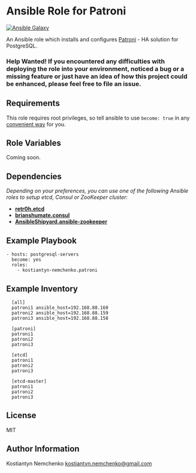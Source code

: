 # Ansible Role for Patroni

[![Ansible Galaxy](https://img.shields.io/badge/galaxy-kostiantyn--nemchenko.patroni-blue.svg)](https://galaxy.ansible.com/kostiantyn-nemchenko/patroni/)

An Ansible role which installs and configures [Patroni](https://github.com/zalando/patroni/) - HA solution for PostgreSQL.

### Help Wanted! If you encountered any difficulties with deploying the role into your environment, noticed a bug or a missing feature or just have an idea of how this project could be enhanced, please feel free to file an issue.

## Requirements

This role requires root privileges, so tell ansible to use `become: true` in any [convenient way](http://docs.ansible.com/ansible/latest/become.html) for you.

## Role Variables

Coming soon.

## Dependencies

  _Depending on your preferences, you can use one of the following Ansible roles to setup etcd, Consul or ZooKeeper cluster:_
* [**retr0h.etcd**](https://github.com/retr0h/ansible-etcd)
* [**brianshumate.consul**](https://github.com/brianshumate/ansible-consul)
* [**AnsibleShipyard.ansible-zookeeper**](https://github.com/AnsibleShipyard/ansible-zookeeper)

## Example Playbook

    - hosts: postgresql-servers
      become: yes
      roles:
        - kostiantyn-nemchenko.patroni

## Example Inventory

      [all]
      patroni1 ansible_host=192.168.88.160
      patroni2 ansible_host=192.168.88.159
      patroni3 ansible_host=192.168.88.158

      [patroni]
      patroni1
      patroni2
      patroni3

      [etcd]
      patroni1
      patroni2
      patroni3

      [etcd-master]
      patroni1
      patroni2
      patroni3

## License

MIT

## Author Information
Kostiantyn Nemchenko <kostiantyn.nemchenko@gmail.com>

